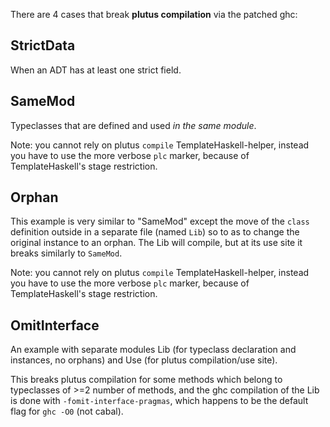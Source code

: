 There are 4 cases that break **plutus compilation** via the patched ghc:

## StrictData

When an ADT has at least one strict field.

## SameMod

Typeclasses that are defined and used *in the same module*.

Note: you cannot rely on plutus `compile` TemplateHaskell-helper, instead you have to use the more verbose `plc` marker,
because of TemplateHaskell's stage restriction.

## Orphan

This example is very similar to "SameMod" except the move of the
`class` definition outside in a separate file (named `Lib`) so to
as to change the original instance to an orphan. The Lib will compile, but at its
use site it breaks similarly to `SameMod`.

Note: you cannot rely on plutus `compile` TemplateHaskell-helper, instead you have to use the more verbose `plc` marker,
because of TemplateHaskell's stage restriction.


## OmitInterface

An example with separate modules Lib (for typeclass declaration and instances, no orphans) and Use (for plutus compilation/use site).

This breaks plutus compilation for some methods which belong to typeclasses of >=2 number of methods,
and the ghc compilation of the Lib is done with `-fomit-interface-pragmas`,
which happens to be the default flag for `ghc -O0` (not cabal).

